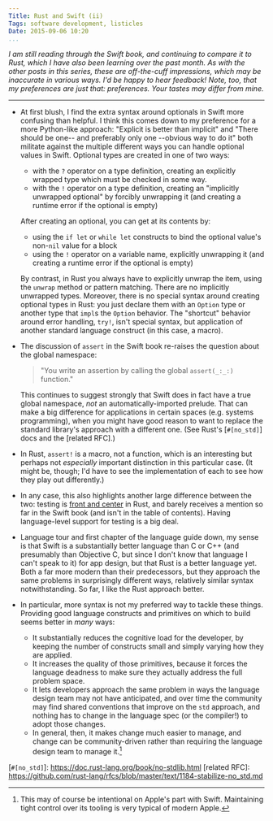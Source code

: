 ```yaml
---
Title: Rust and Swift (ii)
Tags: software development, listicles
Date: 2015-09-06 10:20
...
```


<i class="editorial">I am still reading through the Swift book, and continuing
to compare it to Rust, which I have also been learning over the past month. As
with the other posts in this series, these are off-the-cuff impressions, which
may be inaccurate in various ways. I'd be happy to hear feedback! Note, too,
that my preferences are just that: preferences. Your tastes may differ from
mine.</i>

---

-   At first blush, I find the extra syntax around optionals in Swift more
    confusing than helpful. I think this comes down to my preference for a more
    Python-like approach: "Explicit is better than implicit" and "There should
    be one-- and preferably only one --obvious way to do it" both militate
    against the multiple different ways you can handle optional values in Swift.
    Optional types are created in one of two ways:

    +   with the `?` operator on a type definition, creating an explicitly
        wrapped type which must be checked in some way.
    +   with the `!` operator on a type definition, creating an "implicitly
        unwrapped optional" by forcibly unwrapping it (and creating a runtime
        error if the optional is empty)
  
    After creating an optional, you can get at its contents by:
  
    +   using the `if let` or `while let` constructs to bind the optional
        value's non-`nil` value for a block
    +   using the `!` operator on a variable name, explicitly unwrapping it (and
        creating a runtime error if the optional is empty)
    
    By contrast, in Rust you always have to explicitly unwrap the item, using
    the `unwrap` method or pattern matching. There are no implicitly unwrapped
    types. Moreover, there is no special syntax around creating optional types
    in Rust: you just declare them with an `Option` type or another type that
    `impl`s the `Option` behavior. The "shortcut" behavior around error
    handling, `try!`, isn't special syntax, but application of another standard
    language construct (in this case, a macro).

-   The discussion of `assert` in the Swift book re-raises the question about
    the global namespace:
    
    > "You write an assertion by calling the global `assert(_:_:)` function."
    
    This continues to suggest strongly that Swift does in fact have a true
    global namespace, *not* an automatically-imported prelude. That can make a
    big difference for applications in certain spaces (e.g. systems
    programming), when you might have good reason to want to replace the
    standard library's approach with a different one. (See Rust's [`#[no_std]`]
    docs and the [related RFC].)
    
-   In Rust, `assert!` is a macro, not a function, which is an interesting but
    perhaps not *especially* important distinction in this particular case. (It
    might be, though; I'd have to see the implementation of each to see how they
    play out differently.)
    
-   In any case, this also highlights another large difference between the two:
    testing is [front and center][rust-tests] in Rust, and barely receives a
    mention so far in the Swift book (and isn't in the table of contents).
    Having language-level support for testing is a big deal.

-   Language tour and first chapter of the language guide down, my sense is that
    Swift is a substantially better language than C or C++ (and presumably than
    Objective C, but since I don't know that language I can't speak to it) for
    app design, but that Rust is a better language yet. Both a far more modern
    than their predecessors, but they approach the same problems in surprisingly
    different ways, relatively similar syntax notwithstanding. So far, I like
    the Rust approach better.

-   In particular, more syntax is not my preferred way to tackle these things.
    Providing good language constructs and primitives on which to build seems
    better in *many* ways:

    +   It substantially reduces the cognitive load for the developer, by
        keeping the number of constructs small and simply varying how they are
        applied.
    +   It increases the quality of those primitives, because it forces the
        language deadness to make sure they actually address the full problem
        space.
    +   It lets developers approach the same problem in ways the language design
        team may not have anticipated, and over time the community may find
        shared conventions that improve on the `std` approach, and nothing has
        to change in the language spec (or the compiler!) to adopt those
        changes.
    +   In general, then, it makes change much easier to manage, and change can
        be community-driven rather than requiring the language design team to
        manage it.[^1]
    
[rust-tests]: https://doc.rust-lang.org/stable/book/testing.html
[`#[no_std]`]: https://doc.rust-lang.org/book/no-stdlib.html
[related RFC]: https://github.com/rust-lang/rfcs/blob/master/text/1184-stabilize-no_std.md

[^1]: This may of course be intentional on Apple's part with Swift. Maintaining
    tight control over its tooling is very typical of modern Apple.
